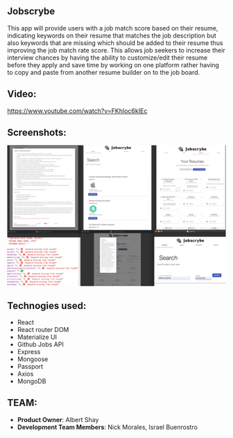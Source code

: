 ## Jobscrybe

This app will provide users with a job match score based on their resume, indicating keywords on their resume that matches the job description but also keywords that are missing which should be added to their resume thus improving the job match rate score. This allows job seekers to increase their interview chances by having the ability to customize/edit their resume before they apply and save time by working on one platform rather having to copy and paste from another resume builder on to the job board.

## Video:
https://www.youtube.com/watch?v=FKhIoc6kIEc

## Screenshots:
![](https://github.com/albertshay888/jobscrybe/blob/master/screenshots/final.png)

## Technogies used:
-	React
-	React router DOM
-	Materialize UI
-	Github Jobs API
-	Express
-	Mongoose
-	Passport
-	Axios
-	MongoDB

## TEAM:
  - __Product Owner__:  Albert Shay
  - __Development Team Members__:  Nick Morales, Israel Buenrostro


